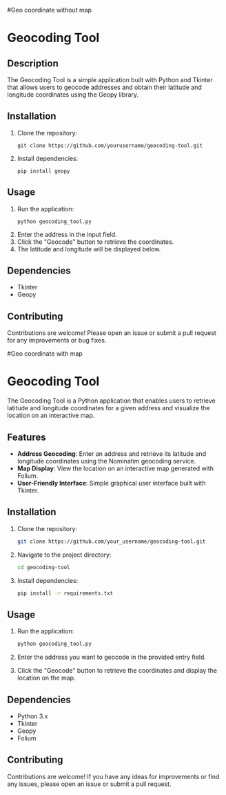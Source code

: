 #Geo coordinate without map 
# Geocoding Tool

## Description
The Geocoding Tool is a simple application built with Python and Tkinter that allows users to geocode addresses and obtain their latitude and longitude coordinates using the Geopy library.

## Installation
1. Clone the repository:
    ```
    git clone https://github.com/yourusername/geocoding-tool.git
    ```
2. Install dependencies:
    ```
    pip install geopy
    ```

## Usage
1. Run the application:
    ```
    python geocoding_tool.py
    ```
2. Enter the address in the input field.
3. Click the "Geocode" button to retrieve the coordinates.
4. The latitude and longitude will be displayed below.

## Dependencies
- Tkinter
- Geopy

## Contributing
Contributions are welcome! Please open an issue or submit a pull request for any improvements or bug fixes.


#Geo coordinate with map 

# Geocoding Tool

The Geocoding Tool is a Python application that enables users to retrieve latitude and longitude coordinates for a given address and visualize the location on an interactive map.

## Features

- **Address Geocoding**: Enter an address and retrieve its latitude and longitude coordinates using the Nominatim geocoding service.
- **Map Display**: View the location on an interactive map generated with Folium.
- **User-Friendly Interface**: Simple graphical user interface built with Tkinter.

## Installation

1. Clone the repository:

    ```bash
    git clone https://github.com/your_username/geocoding-tool.git
    ```

2. Navigate to the project directory:

    ```bash
    cd geocoding-tool
    ```

3. Install dependencies:

    ```bash
    pip install -r requirements.txt
    ```

## Usage

1. Run the application:

    ```bash
    python geocoding_tool.py
    ```

2. Enter the address you want to geocode in the provided entry field.

3. Click the "Geocode" button to retrieve the coordinates and display the location on the map.

## Dependencies

- Python 3.x
- Tkinter
- Geopy
- Folium

## Contributing

Contributions are welcome! If you have any ideas for improvements or find any issues, please open an issue or submit a pull request.



